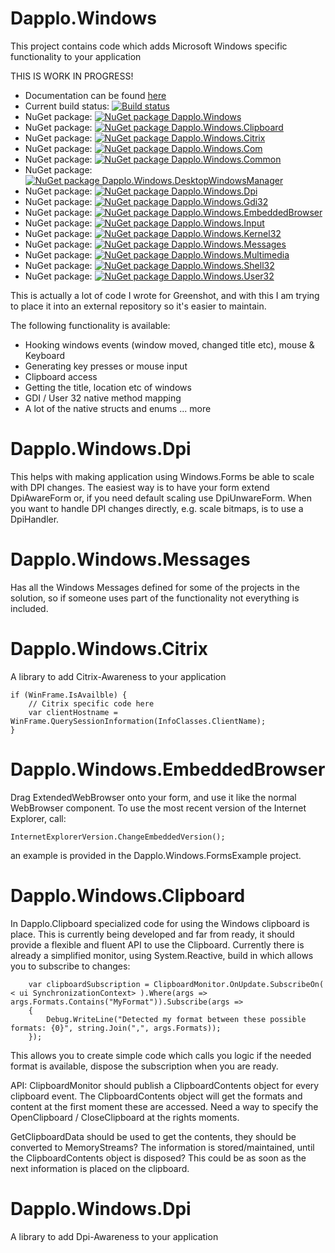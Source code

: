 # Dapplo.Windows
This project contains code which adds Microsoft Windows specific functionality to your application

THIS IS WORK IN PROGRESS!

- Documentation can be found [here](http://www.dapplo.net/documentation/Dapplo.Windows)
- Current build status: [![Build status](https://ci.appveyor.com/api/projects/status/n99jafhbbp74n2w7?svg=true)](https://ci.appveyor.com/project/dapplo/dapplo-windows)
- NuGet package: [![NuGet package Dapplo.Windows](https://badge.fury.io/nu/Dapplo.Windows.svg)](https://badge.fury.io/nu/Dapplo.Windows)
- NuGet package: [![NuGet package Dapplo.Windows.Clipboard](https://badge.fury.io/nu/Dapplo.Windows.Clipboard.svg)](https://badge.fury.io/nu/Dapplo.Windows.Clipboard)
- NuGet package: [![NuGet package Dapplo.Windows.Citrix](https://badge.fury.io/nu/Dapplo.Windows.Citrix.svg)](https://badge.fury.io/nu/Dapplo.Windows.Citrix)
- NuGet package: [![NuGet package Dapplo.Windows.Com](https://badge.fury.io/nu/Dapplo.Windows.Com.svg)](https://badge.fury.io/nu/Dapplo.Windows.Com)
- NuGet package: [![NuGet package Dapplo.Windows.Common](https://badge.fury.io/nu/Dapplo.Windows.Common.svg)](https://badge.fury.io/nu/Dapplo.Windows.Common)
- NuGet package: [![NuGet package Dapplo.Windows.DesktopWindowsManager](https://badge.fury.io/nu/Dapplo.Windows.DesktopWindowsManager.svg)](https://badge.fury.io/nu/Dapplo.Windows.DesktopWindowsManager)
- NuGet package: [![NuGet package Dapplo.Windows.Dpi](https://badge.fury.io/nu/Dapplo.Windows.Dpi.svg)](https://badge.fury.io/nu/Dapplo.Windows.Dpi)
- NuGet package: [![NuGet package Dapplo.Windows.Gdi32](https://badge.fury.io/nu/Dapplo.Windows.Gdi32.svg)](https://badge.fury.io/nu/Dapplo.Windows.Gdi32)
- NuGet package: [![NuGet package Dapplo.Windows.EmbeddedBrowser](https://badge.fury.io/nu/Dapplo.Windows.EmbeddedBrowser.svg)](https://badge.fury.io/nu/Dapplo.Windows.EmbeddedBrowser)
- NuGet package: [![NuGet package Dapplo.Windows.Input](https://badge.fury.io/nu/Dapplo.Windows.Input.svg)](https://badge.fury.io/nu/Dapplo.Windows.Input)
- NuGet package: [![NuGet package Dapplo.Windows.Kernel32](https://badge.fury.io/nu/Dapplo.Windows.Kernel32.svg)](https://badge.fury.io/nu/Dapplo.Windows.Kernel32)
- NuGet package: [![NuGet package Dapplo.Windows.Messages](https://badge.fury.io/nu/Dapplo.Windows.Messages.svg)](https://badge.fury.io/nu/Dapplo.Windows.Messages)
- NuGet package: [![NuGet package Dapplo.Windows.Multimedia](https://badge.fury.io/nu/Dapplo.Windows.Multimedia.svg)](https://badge.fury.io/nu/Dapplo.Windows.Multimedia)
- NuGet package: [![NuGet package Dapplo.Windows.Shell32](https://badge.fury.io/nu/Dapplo.Windows.Shell32.svg)](https://badge.fury.io/nu/Dapplo.Windows.Shell32)
- NuGet package: [![NuGet package Dapplo.Windows.User32](https://badge.fury.io/nu/Dapplo.Windows.User32.svg)](https://badge.fury.io/nu/Dapplo.Windows.User32)

This is actually a lot of code I wrote for Greenshot, and with this I am trying to place it into an external repository so it's easier to maintain.

The following functionality is available:
* Hooking windows events (window moved, changed title etc), mouse & Keyboard
* Generating key presses or mouse input
* Clipboard access
* Getting the title, location etc of windows
* GDI / User 32 native method mapping
* A lot of the native structs and enums
... more

# Dapplo.Windows.Dpi
This helps with making application using Windows.Forms be able to scale with DPI changes.
The easiest way is to have your form extend DpiAwareForm or, if you need default scaling use DpiUnwareForm.
When you want to handle DPI changes directly, e.g. scale bitmaps, is to use a DpiHandler.

# Dapplo.Windows.Messages
Has all the Windows Messages defined for some of the projects in the solution, so if someone uses part of the functionality not everything is included.

# Dapplo.Windows.Citrix
A library to add Citrix-Awareness to your application
```
if (WinFrame.IsAvailble) {
	// Citrix specific code here
	var clientHostname = WinFrame.QuerySessionInformation(InfoClasses.ClientName);
}
```

# Dapplo.Windows.EmbeddedBrowser
Drag ExtendedWebBrowser onto your form, and use it like the normal WebBrowser component.
To use the most recent version of the Internet Explorer, call:
```
InternetExplorerVersion.ChangeEmbeddedVersion();
```
an example is provided in the Dapplo.Windows.FormsExample project.

# Dapplo.Windows.Clipboard
In Dapplo.Clipboard specialized code for using the Windows clipboard is place.
This is currently being developed and far from ready, it should provide a flexible and fluent API to use the Clipboard.
Currently there is already a simplified monitor, using System.Reactive, build in which allows you to subscribe to changes:
```
	var clipboardSubscription = ClipboardMonitor.OnUpdate.SubscribeOn( < ui SynchronizationContext> ).Where(args => args.Formats.Contains("MyFormat")).Subscribe(args =>
	{
		Debug.WriteLine("Detected my format between these possible formats: {0}", string.Join(",", args.Formats));
	});
```
This allows you to create simple code which calls you logic if the needed format is available, dispose the subscription when you are ready.

API:
ClipboardMonitor should publish a ClipboardContents object for every clipboard event.
The ClipboardContents object will get the formats and content at the first moment these are accessed.
Need a way to specify the OpenClipboard / CloseClipboard at the rights moments.

GetClipboardData should be used to get the contents, they should be converted to MemoryStreams?
The information is stored/maintained, until the ClipboardContents object is disposed?
This could be as soon as the next information is placed on the clipboard.

# Dapplo.Windows.Dpi
A library to add Dpi-Awareness to your application
